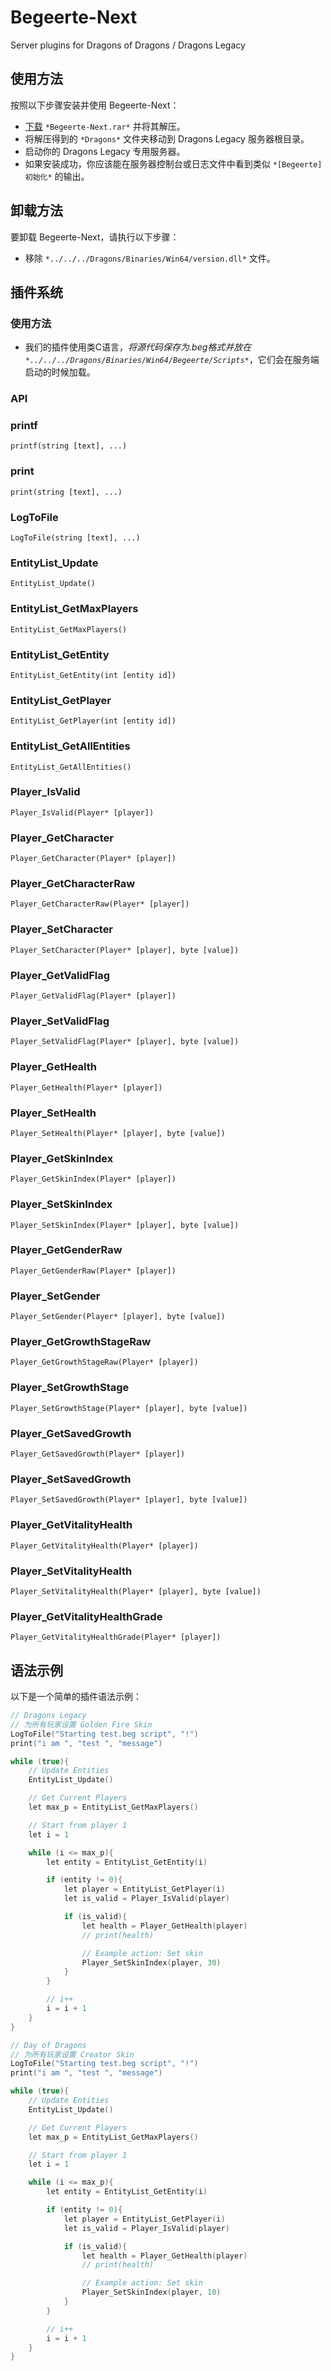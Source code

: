 # Begeerte-Next

Server plugins for Dragons of Dragons / Dragons Legacy

## 使用方法

按照以下步骤安装并使用 Begeerte-Next：

* [下载](https://github.com/zetsr/Begeerte-Next/releases) `*Begeerte-Next.rar*` 并将其解压。
* 将解压得到的 `*Dragons*` 文件夹移动到 Dragons Legacy 服务器根目录。
* 启动你的 Dragons Legacy 专用服务器。
* 如果安装成功，你应该能在服务器控制台或日志文件中看到类似 `*[Begeerte] 初始化*` 的输出。

## 卸载方法

要卸载 Begeerte-Next，请执行以下步骤：

* 移除 `*../../../Dragons/Binaries/Win64/version.dll*` 文件。

## 插件系统

### 使用方法

* 我们的插件使用类C语言，*将源代码保存为.beg格式并放在 `*../../../Dragons/Binaries/Win64/Begeerte/Scripts*`*，它们会在服务端启动的时候加载。

### API

### printf
```
printf(string [text], ...)
```

### print
```
print(string [text], ...)
```

### LogToFile
```
LogToFile(string [text], ...)
```

### EntityList_Update
```
EntityList_Update()
```

### EntityList_GetMaxPlayers
```
EntityList_GetMaxPlayers()
```

### EntityList_GetEntity
```
EntityList_GetEntity(int [entity id])
```

### EntityList_GetPlayer
```
EntityList_GetPlayer(int [entity id])
```

### EntityList_GetAllEntities
```
EntityList_GetAllEntities()
```

### Player_IsValid
```
Player_IsValid(Player* [player])
```

### Player_GetCharacter
```
Player_GetCharacter(Player* [player])
```

### Player_GetCharacterRaw
```
Player_GetCharacterRaw(Player* [player])
```

### Player_SetCharacter
```
Player_SetCharacter(Player* [player], byte [value])
```

### Player_GetValidFlag
```
Player_GetValidFlag(Player* [player])
```

### Player_SetValidFlag
```
Player_SetValidFlag(Player* [player], byte [value])
```

### Player_GetHealth
```
Player_GetHealth(Player* [player])
```

### Player_SetHealth
```
Player_SetHealth(Player* [player], byte [value])
```

### Player_GetSkinIndex
```
Player_GetSkinIndex(Player* [player])
```

### Player_SetSkinIndex
```
Player_SetSkinIndex(Player* [player], byte [value])
```

### Player_GetGenderRaw
```
Player_GetGenderRaw(Player* [player])
```

### Player_SetGender
```
Player_SetGender(Player* [player], byte [value])
```

### Player_GetGrowthStageRaw
```
Player_GetGrowthStageRaw(Player* [player])
```

### Player_SetGrowthStage
```
Player_SetGrowthStage(Player* [player], byte [value])
```

### Player_GetSavedGrowth
```
Player_GetSavedGrowth(Player* [player])
```

### Player_SetSavedGrowth
```
Player_SetSavedGrowth(Player* [player], byte [value])
```

### Player_GetVitalityHealth
```
Player_GetVitalityHealth(Player* [player])
```

### Player_SetVitalityHealth
```
Player_SetVitalityHealth(Player* [player], byte [value])
```

### Player_GetVitalityHealthGrade
```
Player_GetVitalityHealthGrade(Player* [player])
```

## 语法示例

以下是一个简单的插件语法示例：

```c
// Dragons Legacy
// 为所有玩家设置 Golden Fire Skin
LogToFile("Starting test.beg script", "!")
print("i am ", "test ", "message")

while (true){
    // Update Entities
    EntityList_Update()

    // Get Current Players
    let max_p = EntityList_GetMaxPlayers()

    // Start from player 1
    let i = 1

    while (i <= max_p){
        let entity = EntityList_GetEntity(i)

        if (entity != 0){
            let player = EntityList_GetPlayer(i)
            let is_valid = Player_IsValid(player)

            if (is_valid){
                let health = Player_GetHealth(player)
                // print(health)

                // Example action: Set skin
                Player_SetSkinIndex(player, 30)
            }
        }

        // i++
        i = i + 1
    }
}
```

```c
// Day of Dragons
// 为所有玩家设置 Creator Skin
LogToFile("Starting test.beg script", "!")
print("i am ", "test ", "message")

while (true){
    // Update Entities
    EntityList_Update()

    // Get Current Players
    let max_p = EntityList_GetMaxPlayers()

    // Start from player 1
    let i = 1

    while (i <= max_p){
        let entity = EntityList_GetEntity(i)

        if (entity != 0){
            let player = EntityList_GetPlayer(i)
            let is_valid = Player_IsValid(player)

            if (is_valid){
                let health = Player_GetHealth(player)
                // print(health)

                // Example action: Set skin
                Player_SetSkinIndex(player, 10)
            }
        }

        // i++
        i = i + 1
    }
}
```
